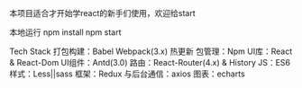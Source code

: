 本项目适合才开始学react的新手们使用，欢迎给start

本地运行 npm install npm start

Tech Stack 打包构建：Babel Webpack(3.x) 热更新 包管理：Npm UI库：React & React-Dom UI组件：Antd(3.0) 路由：React-Router(4.x) & History JS：ES6 样式：Less||sass 框架：Redux 与后台通信：axios 图表：echarts
